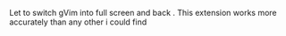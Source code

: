 Let to switch gVim into full screen and back .
This extension works more accurately than any other i could find
